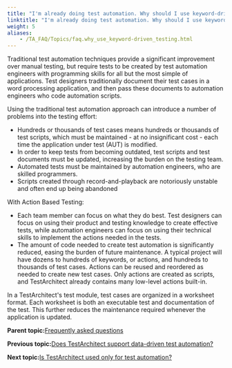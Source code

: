 ```yaml
--- 
title: "I'm already doing test automation. Why should I use keyword-driven test automation?"
linktitle: "I'm already doing test automation. Why should I use keyword-driven test automation?"
weight: 5
aliases: 
    - /TA_FAQ/Topics/faq.why_use_keyword-driven_testing.html
---
```


Traditional test automation techniques provide a significant improvement over manual testing, but require tests to be created by test automation engineers with programming skills for all but the most simple of applications. Test designers traditionally document their test cases in a word processing application, and then pass these documents to automation engineers who code automation scripts.

Using the traditional test automation approach can introduce a number of problems into the testing effort:

-   Hundreds or thousands of test cases means hundreds or thousands of test scripts, which must be maintained - at no insignificant cost - each time the application under test \(AUT\) is modified.
-   In order to keep tests from becoming outdated, test scripts and test documents must be updated, increasing the burden on the testing team.
-   Automated tests must be maintained by automation engineers, who are skilled programmers.
-   Scripts created through record-and-playback are notoriously unstable and often end up being abandoned

With Action Based Testing:

-   Each team member can focus on what they do best. Test designers can focus on using their product and testing knowledge to create effective tests, while automation engineers can focus on using their technical skills to implement the actions needed in the tests.
-   The amount of code needed to create test automation is significantly reduced, easing the burden of future maintenance. A typical project will have dozens to hundreds of keywords, or actions, and hundreds to thousands of test cases. Actions can be reused and reordered as needed to create new test cases. Only actions are created as scripts, and TestArchitect already contains many low-level actions built-in.

In a TestArchitect's test module, test cases are organized in a worksheet format. Each worksheet is both an executable test and documentation of the test. This further reduces the maintenance required whenever the application is updated.

**Parent topic:**[Frequently asked questions](/TA_Help/Topics/Support_FAQ.html)

**Previous topic:**[Does TestArchitect support data-driven test automation?](/TA_FAQ/Topics/faq.does_ta_support_data-driven.html)

**Next topic:**[Is TestArchitect used only for test automation?](/TA_FAQ/Topics/faq.is_ta_only_for_test_automation.html)

